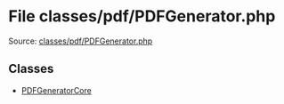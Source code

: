 File classes/pdf/PDFGenerator.php
=========

Source: [classes/pdf/PDFGenerator.php](https://github.com/PrestaShop/PrestaShop/blob/1.5.4.1/classes/pdf/PDFGenerator.php)


Classes
-------

* [PDFGeneratorCore](class.PDFGeneratorCore.md)

